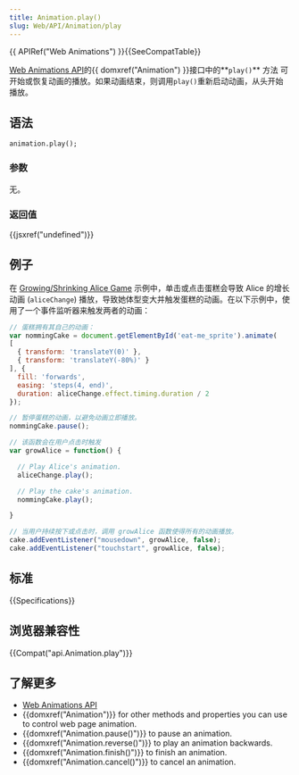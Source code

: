 ```yaml
---
title: Animation.play()
slug: Web/API/Animation/play
---
```

{{ APIRef("Web Animations") }}{{SeeCompatTable}}

[Web Animations API](/zh-CN/docs/Web/API/Web_Animations_API)的{{ domxref("Animation") }}接口中的**`play()`** 方法 可开始或恢复动画的播放。如果动画结束，则调用`play()`重新启动动画，从头开始播放。

## 语法

```plain
animation.play();
```

### 参数

无。

### 返回值

{{jsxref("undefined")}}

## 例子

在 [Growing/Shrinking Alice Game](http://codepen.io/rachelnabors/pen/PNYGZQ?editors=0010) 示例中，单击或点击蛋糕会导致 Alice 的增长动画 (`aliceChange`) 播放，导致她体型变大并触发蛋糕的动画。在以下示例中，使用了一个事件监听器来触发两者的动画：

```js
// 蛋糕拥有其自己的动画：
var nommingCake = document.getElementById('eat-me_sprite').animate(
[
  { transform: 'translateY(0)' },
  { transform: 'translateY(-80%)' }
], {
  fill: 'forwards',
  easing: 'steps(4, end)',
  duration: aliceChange.effect.timing.duration / 2
});

// 暂停蛋糕的动画，以避免动画立即播放。
nommingCake.pause();

// 该函数会在用户点击时触发
var growAlice = function() {

  // Play Alice's animation.
  aliceChange.play();

  // Play the cake's animation.
  nommingCake.play();

}

// 当用户持续按下或点击时，调用 growAlice 函数使得所有的动画播放。
cake.addEventListener("mousedown", growAlice, false);
cake.addEventListener("touchstart", growAlice, false);
```

## 标准

{{Specifications}}

## 浏览器兼容性

{{Compat("api.Animation.play")}}

## 了解更多

- [Web Animations API](/zh-CN/docs/Web/API/Web_Animations_API)
- {{domxref("Animation")}} for other methods and properties you can use to control web page animation.
- {{domxref("Animation.pause()")}} to pause an animation.
- {{domxref("Animation.reverse()")}} to play an animation backwards.
- {{domxref("Animation.finish()")}} to finish an animation.
- {{domxref("Animation.cancel()")}} to cancel an animation.
